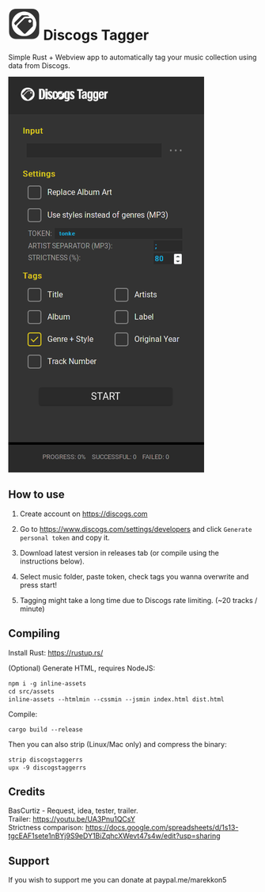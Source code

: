 # ![Logo](https://raw.githubusercontent.com/Marekkon5/discogstagger/main/src/assets/icon64.png) Discogs Tagger

Simple Rust + Webview app to automatically tag your music collection using data from Discogs.

![Screenshot](https://raw.githubusercontent.com/Marekkon5/discogstagger/main/src/assets/screenshot.png)

## How to use

1. Create account on https://discogs.com

2. Go to https://www.discogs.com/settings/developers and click `Generate personal token` and copy it.

3. Download latest version in releases tab (or compile using the instructions below).

4. Select music folder, paste token, check tags you wanna overwrite and press start!

5. Tagging might take a long time due to Discogs rate limiting. (~20 tracks / minute)

## Compiling

Install Rust: https://rustup.rs/

(Optional) Generate HTML, requires NodeJS:
```
npm i -g inline-assets
cd src/assets
inline-assets --htmlmin --cssmin --jsmin index.html dist.html
```

Compile:
```
cargo build --release
```

Then you can also strip (Linux/Mac only) and compress the binary:
```
strip discogstaggerrs
upx -9 discogstaggerrs
```

## Credits

BasCurtiz - Request, idea, tester, trailer.  
Trailer: https://youtu.be/UA3Pnu1QCsY  
Strictness comparison: https://docs.google.com/spreadsheets/d/1s13-tgcEAF1sete1nBYj9S9eDY1BiZqhcXWevt47s4w/edit?usp=sharing

## Support

If you wish to support me you can donate at paypal.me/marekkon5